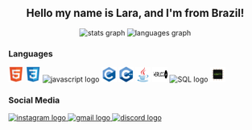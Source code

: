 <h2 align="center">Hello my name is Lara, and I'm from Brazil!</h2>

<div align="center">
  <img src="https://github-readme-stats.vercel.app/api?hide_title=false&hide_rank=false&show_icons=true&include_all_commits=true&count_private=true&disable_animations=false&theme=dracula&locale=en&hide_border=false&username=Blackstorm429" height="150" alt="stats graph" />
  <img src="https://github-readme-stats.vercel.app/api/top-langs?locale=en&hide_title=false&layout=compact&card_width=320&langs_count=5&theme=dracula&hide_border=false&username=Blackstorm429" height="150" alt="languages graph" />
</div>

### Languages

<p>
  <img src="https://raw.githubusercontent.com/devicons/devicon/master/icons/html5/html5-original.svg" height="30" width="30" alt="html5 logo" />
  <img src="https://raw.githubusercontent.com/devicons/devicon/master/icons/css3/css3-original.svg" height="30" width="30" alt="css3 logo" />
  <img src="https://cdn.jsdelivr.net/gh/devicons/devicon/icons/javascript/javascript-original.svg" height="30" width="30" alt="javascript logo" />
  <img src="https://raw.githubusercontent.com/devicons/devicon/master/icons/c/c-original.svg" height="30" width="30" alt="C logo" />
  <img src="https://github.com/devicons/devicon/blob/master/icons/cplusplus/cplusplus-original.svg" height="30" width="30" alt="C++ logo" />
  <img src="https://github.com/devicons/devicon/blob/master/icons/java/java-original.svg" height="30" width="30" alt="Java logo" />
  <img src="https://raw.githubusercontent.com/Verilog-Solutions/.github/main/assets/verilog-logo.svg" height="30" width="30" alt="Verilog logo" />
  <img src="https://user-images.githubusercontent.com/24623425/36042969-f87531d4-0d8a-11e8-9dee-e87ab8c6a9e3.png" height="30" width="30" alt="SQL logo" />
  <img src="https://raw.githubusercontent.com/github/explore/e495457f5ff28c343f9e422f8e3cf80fd3e80890/topics/assembly/assembly.png" height="30" width="30" alt="Assembly logo" />
</p>

### Social Media

<p>
  <a href="https://www.instagram.com/lara_souza429/" target="_blank">
    <img src="https://img.shields.io/static/v1?message=Instagram&logo=instagram&label=&color=E4405F&logoColor=white&labelColor=&style=for-the-badge" height="35" alt="instagram logo" />
  </a>
  <a href="mailto:larasouza429@gmail.com" target="_blank">
    <img src="https://img.shields.io/static/v1?message=Gmail&logo=gmail&label=&color=D14836&logoColor=white&labelColor=&style=for-the-badge" height="35" alt="gmail logo" />
  </a>
  <a href="https://discord.com/users/larasouza429" target="_blank">
    <img src="https://img.shields.io/static/v1?message=Discord&logo=discord&label=&color=7289DA&logoColor=white&labelColor=&style=for-the-badge" height="35" alt="discord logo" />
  </a>
</p>

